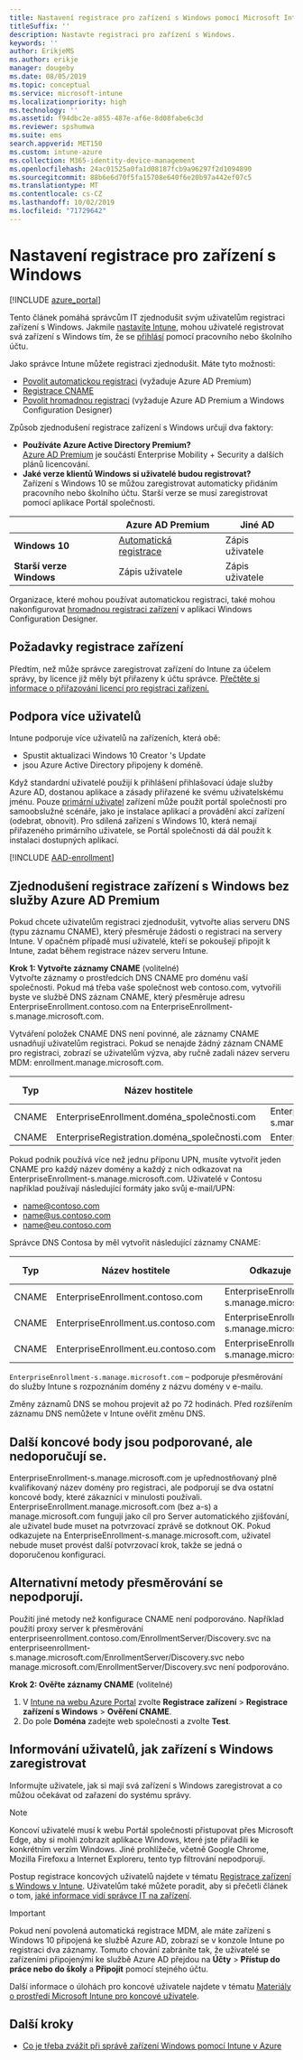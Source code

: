 ```yaml
---
title: Nastavení registrace pro zařízení s Windows pomocí Microsoft Intune
titleSuffix: ''
description: Nastavte registraci pro zařízení s Windows.
keywords: ''
author: ErikjeMS
ms.author: erikje
manager: dougeby
ms.date: 08/05/2019
ms.topic: conceptual
ms.service: microsoft-intune
ms.localizationpriority: high
ms.technology: ''
ms.assetid: f94dbc2e-a855-487e-af6e-8d08fabe6c3d
ms.reviewer: spshumwa
ms.suite: ems
search.appverid: MET150
ms.custom: intune-azure
ms.collection: M365-identity-device-management
ms.openlocfilehash: 24ac01525a0fa1d08187fcb9a96297f2d1094890
ms.sourcegitcommit: 88b6e6d70f5fa15708e640f6e20b97a442ef07c5
ms.translationtype: MT
ms.contentlocale: cs-CZ
ms.lasthandoff: 10/02/2019
ms.locfileid: "71729642"
---
```

# <a name="set-up-enrollment-for-windows-devices"></a>Nastavení registrace pro zařízení s Windows

[!INCLUDE [azure_portal](../includes/azure_portal.md)]

Tento článek pomáhá správcům IT zjednodušit svým uživatelům registraci zařízení s Windows. Jakmile [nastavíte Intune](../fundamentals/setup-steps.md), mohou uživatelé registrovat svá zařízení s Windows tím, že se [přihlásí](https://docs.microsoft.com/intune-user-help/enroll-your-device-in-intune-windows) pomocí pracovního nebo školního účtu.  

Jako správce Intune můžete registraci zjednodušit. Máte tyto možnosti:

- [Povolit automatickou registraci](#enable-windows-10-automatic-enrollment) (vyžaduje Azure AD Premium)
- [Registrace CNAME](#simplify-windows-enrollment-without-azure-ad-premium)
- [Povolit hromadnou registraci](../windows-bulk-enroll.md) (vyžaduje Azure AD Premium a Windows Configuration Designer)

Způsob zjednodušení registrace zařízení s Windows určují dva faktory:

- **Používáte Azure Active Directory Premium?** <br>[Azure AD Premium](https://docs.microsoft.com/azure/active-directory/active-directory-get-started-premium) je součástí Enterprise Mobility + Security a dalších plánů licencování.
- **Jaké verze klientů Windows si uživatelé budou registrovat?** <br>Zařízení s Windows 10 se můžou zaregistrovat automaticky přidáním pracovního nebo školního účtu. Starší verze se musí zaregistrovat pomocí aplikace Portál společnosti.

||**Azure AD Premium**|**Jiné AD**|
|----------|---------------|---------------|  
|**Windows 10**|[Automatická registrace](#enable-windows-10-automatic-enrollment) |Zápis uživatele|
|**Starší verze Windows**|Zápis uživatele|Zápis uživatele|

Organizace, které mohou používat automatickou registraci, také mohou nakonfigurovat [hromadnou registraci zařízení](../windows-bulk-enroll.md) v aplikaci Windows Configuration Designer.

## <a name="device-enrollment-prerequisites"></a>Požadavky registrace zařízení

Předtím, než může správce zaregistrovat zařízení do Intune za účelem správy, by licence již měly být přiřazeny k účtu správce. [Přečtěte si informace o přiřazování licencí pro registraci zařízení.](../fundamentals/licenses-assign.md)

## <a name="multi-user-support"></a>Podpora více uživatelů

Intune podporuje více uživatelů na zařízeních, která obě:

- Spustit aktualizaci Windows 10 Creator 's Update
- jsou Azure Active Directory připojeny k doméně.

Když standardní uživatelé použijí k přihlášení přihlašovací údaje služby Azure AD, dostanou aplikace a zásady přiřazené ke svému uživatelskému jménu. Pouze [primární uživatel](../remote-actions/find-primary-user.md) zařízení může použít portál společnosti pro samoobslužné scénáře, jako je instalace aplikací a provádění akcí zařízení (odebrat, obnovit). Pro sdílená zařízení s Windows 10, která nemají přiřazeného primárního uživatele, se Portál společnosti dá dál použít k instalaci dostupných aplikací.

[!INCLUDE [AAD-enrollment](../includes/win10-automatic-enrollment-aad.md)]

## <a name="simplify-windows-enrollment-without-azure-ad-premium"></a>Zjednodušení registrace zařízení s Windows bez služby Azure AD Premium
Pokud chcete uživatelům registraci zjednodušit, vytvořte alias serveru DNS (typu záznamu CNAME), který přesměruje žádosti o registraci na servery Intune. V opačném případě musí uživatelé, kteří se pokoušejí připojit k Intune, zadat během registrace název serveru Intune.

**Krok 1: Vytvořte záznamy CNAME** (volitelné)<br>
Vytvořte záznamy o prostředcích DNS CNAME pro doménu vaší společnosti. Pokud má třeba vaše společnost web contoso.com, vytvořili byste ve službě DNS záznam CNAME, který přesměruje adresu EnterpriseEnrollment.contoso.com na EnterpriseEnrollment-s.manage.microsoft.com.

Vytváření položek CNAME DNS není povinné, ale záznamy CNAME usnadňují uživatelům registraci. Pokud se nenajde žádný záznam CNAME pro registraci, zobrazí se uživatelům výzva, aby ručně zadali název serveru MDM: enrollment.manage.microsoft.com.

|Typ|Název hostitele|Odkazuje na|Hodnota TTL|
|----------|---------------|---------------|---|
|CNAME|EnterpriseEnrollment.doména_společnosti.com|EnterpriseEnrollment-s.manage.microsoft.com| 1 hodina|
|CNAME|EnterpriseRegistration.doména_společnosti.com|EnterpriseRegistration.windows.net|1 hodina|

Pokud podnik používá více než jednu příponu UPN, musíte vytvořit jeden CNAME pro každý název domény a každý z nich odkazovat na EnterpriseEnrollment-s.manage.microsoft.com. Uživatelé v Contosu například používají následující formáty jako svůj e-mail/UPN:

- name@contoso.com
- name@us.contoso.com
- name@eu.contoso.com

Správce DNS Contosa by měl vytvořit následující záznamy CNAME:

|Typ|Název hostitele|Odkazuje na|Hodnota TTL|  
|----------|---------------|---------------|---|
|CNAME|EnterpriseEnrollment.contoso.com|EnterpriseEnrollment-s.manage.microsoft.com|1 hodina|
|CNAME|EnterpriseEnrollment.us.contoso.com|EnterpriseEnrollment-s.manage.microsoft.com|1 hodina|
|CNAME|EnterpriseEnrollment.eu.contoso.com|EnterpriseEnrollment-s.manage.microsoft.com| 1 hodina|

`EnterpriseEnrollment-s.manage.microsoft.com` – podporuje přesměrování do služby Intune s rozpoznáním domény z názvu domény v e-mailu.

Změny záznamů DNS se mohou projevit až po 72 hodinách. Před rozšířením záznamu DNS nemůžete v Intune ověřit změnu DNS.

## <a name="additional-endpoints-are-supported-but-not-recommended"></a>Další koncové body jsou podporované, ale nedoporučují se.
EnterpriseEnrollment-s.manage.microsoft.com je upřednostňovaný plně kvalifikovaný název domény pro registraci, ale podporují se dva ostatní koncové body, které zákazníci v minulosti používali. EnterpriseEnrollment.manage.microsoft.com (bez a-s) a manage.microsoft.com fungují jako cíl pro Server automatického zjišťování, ale uživatel bude muset na potvrzovací zprávě se dotknout OK. Pokud odkazujete na EnterpriseEnrollment-s.manage.microsoft.com, uživatel nebude muset provést další potvrzovací krok, takže se jedná o doporučenou konfiguraci.

## <a name="alternate-methods-of-redirection-are-not-supported"></a>Alternativní metody přesměrování se nepodporují.
Použití jiné metody než konfigurace CNAME není podporováno. Například použití proxy server k přesměrování enterpriseenrollment.contoso.com/EnrollmentServer/Discovery.svc na enterpriseenrollment-s.manage.microsoft.com/EnrollmentServer/Discovery.svc nebo manage.microsoft.com/EnrollmentServer/Discovery.svc není podporováno.

**Krok 2: Ověřte záznamy CNAME** (volitelné)<br>
1. V [Intune na webu Azure Portal](https://aka.ms/intuneportal) zvolte **Registrace zařízení** > **Registrace zařízení s Windows** > **Ověření CNAME**.
2. Do pole **Doména** zadejte web společnosti a zvolte **Test**.

## <a name="tell-users-how-to-enroll-windows-devices"></a>Informování uživatelů, jak zařízení s Windows zaregistrovat
Informujte uživatele, jak si mají svá zařízení s Windows zaregistrovat a co můžou očekávat od zařazení do systému správy.

> [!NOTE]
> Koncoví uživatelé musí k webu Portál společnosti přistupovat přes Microsoft Edge, aby si mohli zobrazit aplikace Windows, které jste přiřadili ke konkrétním verzím Windows. Jiné prohlížeče, včetně Google Chrome, Mozilla Firefoxu a Internet Exploreru, tento typ filtrování nepodporují.

Postup registrace koncových uživatelů najdete v tématu [Registrace zařízení s Windows v Intune](https://docs.microsoft.com/intune-user-help/enroll-your-device-in-intune-windows). Uživatelům také můžete poradit, aby si přečetli článek o tom, [jaké informace vidí správce IT na zařízení](https://docs.microsoft.com/intune-user-help/what-can-your-it-administrator-see-when-you-enroll-your-device-in-intune-windows).

>[!IMPORTANT]
> Pokud není povolená automatická registrace MDM, ale máte zařízení s Windows 10 připojená ke službě Azure AD, zobrazí se v konzole Intune po registraci dva záznamy. Tomuto chování zabráníte tak, že uživatelé se zařízeními připojenými ke službě Azure AD přejdou na **Účty** > **Přístup do práce nebo do školy** a **Připojit** pomocí stejného účtu. 

Další informace o úlohách pro koncové uživatele najdete v tématu [Materiály o prostředí Microsoft Intune pro koncové uživatele](../fundamentals/end-user-educate.md).

## <a name="next-steps"></a>Další kroky

- [Co je třeba zvážit při správě zařízení Windows pomocí Intune v Azure](../fundamentals/intune-legacy-pc-client.md)
